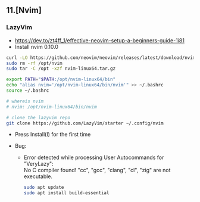 ## 11.[Nvim]
### LazyVim
- https://dev.to/zt4ff_1/effective-neovim-setup-a-beginners-guide-1i81
- Install nvim 0.10.0
```bash
curl -LO https://github.com/neovim/neovim/releases/latest/download/nvim-linux64.tar.gz
sudo rm -rf /opt/nvim
sudo tar -C /opt -xzf nvim-linux64.tar.gz

export PATH="$PATH:/opt/nvim-linux64/bin"
echo "alias nvim='/opt/nvim-linux64/bin/nvim'" >> ~/.bashrc
source ~/.bashrc

# whereis nvim
# nvim: /opt/nvim-linux64/bin/nvim

# clone the lazyvim repo
git clone https://github.com/LazyVim/starter ~/.config/nvim
```
- Press Install(I) for the first time

- Bug:
  - Error detected while processing User Autocommands for "VeryLazy":                                                                                            
    No C compiler found! "cc", "gcc", "clang", "cl", "zig" are not executable.
    ```bash
    sudo apt update
    sudo apt install build-essential
    ```